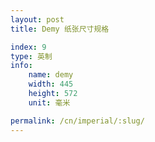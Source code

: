 ```yaml
---
layout: post
title: Demy 纸张尺寸规格

index: 9
type: 英制
info:
    name: demy
    width: 445
    height: 572
    unit: 毫米

permalink: /cn/imperial/:slug/
---
```



